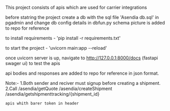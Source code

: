 This project consists of apis which are used for carrier integrations


before statring the project create a db with the sql file 'Asendia db.sql' in pgadmin and change db config details in dbfun.py
schema picture is added to repo for reference

to install requirements - 'pip install -r requirements.txt'

to start the project - 'uvicorn main:app --reload'

once uvicorn server is up, navigate to http://127.0.0.1:8000/docs (fastapi swager ui) to test the apis

api bodies and responses are added to repo for reference in json format.


Note:- 
  1.Both sender and reciver must signup before creating a shipment.
  2.Call 
        /asendia/getQuote
        /asendia/createShipment
        /asendia/getshipmenttracking/{shipment_id}
    
    apis whith barer token in header

